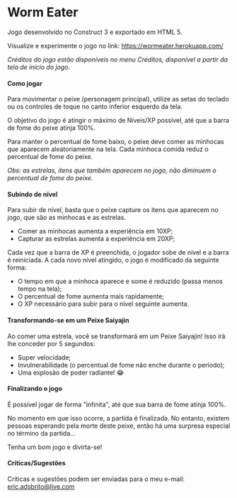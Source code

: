 # Worm Eater
Jogo desenvolvido no Construct 3 e exportado em HTML 5.

Visualize e experimente o jogo no link:
https://wormeater.herokuapp.com/

_Créditos do jogo estão disponíveis no menu Créditos, disponível a partir da tela de início do jogo._

#### Como jogar

Para movimentar o peixe (personagem principal), utilize as setas do teclado ou os controles de toque no canto inferior esquerdo da tela.

O objetivo do jogo é atingir o máximo de Níveis/XP possível, até que a barra de fome do peixe atinja 100%.

Para manter o percentual de fome baixo, o peixe deve comer as minhocas que aparecem aleatoriamente na tela. Cada minhoca comida reduz o percentual de fome do peixe.

_Obs: as estrelas, itens que também aparecem no jogo, não diminuem o percentual de fome do peixe._

#### Subindo de nível

Para subir de nível, basta que o peixe capture os itens que aparecem no jogo, que são as minhocas e as estrelas.

- Comer as minhocas aumenta a experiência em 10XP;
- Capturar as estrelas aumenta a experiência em 20XP;

Cada vez que a barra de XP é preenchida, o jogador sobe de nível e a barra é reiniciada. A cada novo nível atingido, o jogo é modificado da seguinte forma:

- O tempo em que a minhoca aparece e some é reduzido (passa menos tempo na tela);
- O percentual de fome aumenta mais rapidamente;
- O XP necessário para subir para o nível seguinte aumenta.

#### Transformando-se em um Peixe Saiyajin

Ao comer uma estrela, você se transformará em um Peixe Saiyajin! Isso irá lhe conceder por 5 segundos:

- Super velocidade;
- Invulnerabilidade (o percentual de fome não enche durante o período);
- Uma explosão de poder radiante! 😂

#### Finalizando o jogo

É possível jogar de forma "infinita", até que sua barra de fome atinja 100%.

No momento em que isso ocorre, a partida é finalizada. No entanto, existem pessoas esperando pela morte deste peixe, então há uma surpresa especial no término da partida...

Tenha um bom jogo e divirta-se!

#### Críticas/Sugestões

Críticas e sugestões podem ser enviadas para o meu e-mail: eric.adsbrito@live.com
